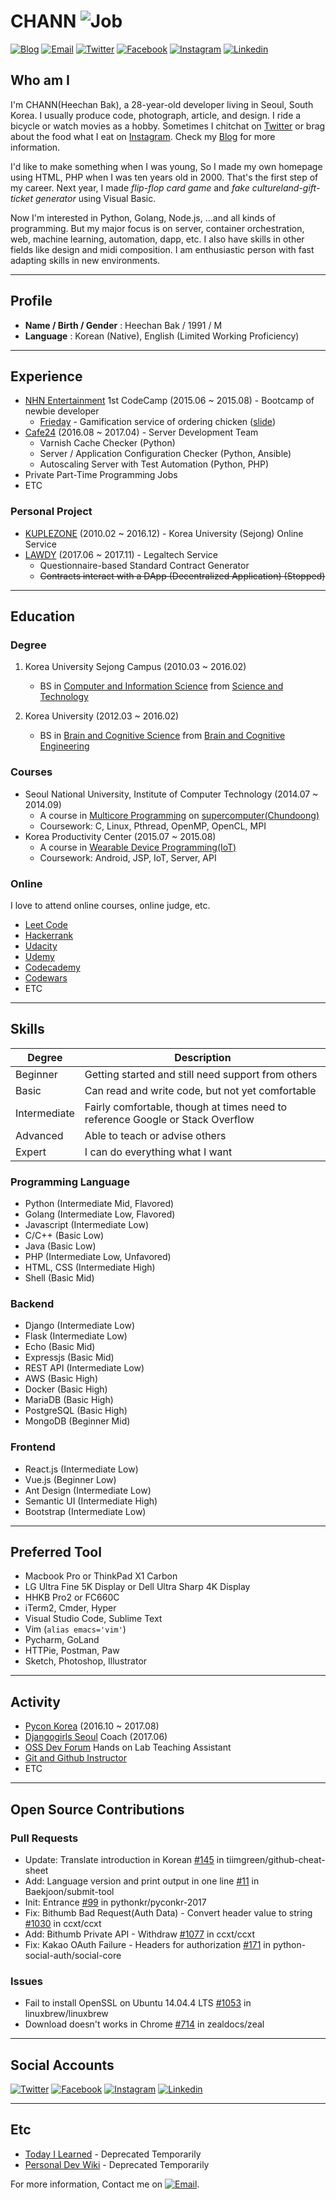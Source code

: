 # CHANN ![Job](https://img.shields.io/badge/looking__for__job-false-ff0000.svg)

<a href="https://blog.chann.kr">![Blog](https://img.shields.io/badge/blog-blog.chann.kr-303030.svg)</a>
<a href="mailto:chann@chann.kr">![Email](https://img.shields.io/badge/email-chann@chann.kr-ea4335.svg)</a>
<a href="https://twitter.com/channprj">![Twitter](https://img.shields.io/badge/twitter-channprj-1da1f2.svg)</a>
<a href="https://fb.com/channprj">![Facebook](https://img.shields.io/badge/facebook-channprj-3b5998.svg)</a>
<a href="https://instagram.com/channprj">![Instagram](https://img.shields.io/badge/instagram-channprj-e1306c.svg)</a>
<a href="https://kr.linkedin.com/in/channprj">![Linkedin](https://img.shields.io/badge/linkedin-channprj-0077b5.svg)</a>

## Who am I
I'm CHANN(Heechan Bak), a 28-year-old developer living in Seoul, South Korea. I usually produce code, photograph, article, and design. I ride a bicycle or watch movies as a hobby. Sometimes I chitchat on [Twitter](https://twitter.com/channprj) or brag about the food what I eat on [Instagram](https://instagram.com/channprj). Check my [Blog](https://blog.chann.kr) for more information.

I'd like to make something when I was young, So I made my own homepage using HTML, PHP when I was ten years old in 2000. That's the first step of my career. Next year, I made *flip-flop card game* and *fake cultureland-gift-ticket generator* using Visual Basic.

Now I'm interested in Python, Golang, Node.js, ...and all kinds of programming. But my major focus is on server, container orchestration, web, machine learning, automation, dapp, etc. I also have skills in other fields like design and midi composition. I am enthusiastic person with fast adapting skills in new environments.

----

## Profile
* **Name / Birth / Gender** : Heechan Bak / 1991 / M
* **Language** : Korean (Native), English (Limited Working Proficiency)

----

## Experience
- [NHN Entertainment](http://www.nhnent.com) 1st CodeCamp (2015.06 ~ 2015.08) - Bootcamp of newbie developer
    - [Frieday](https://github.com/channprj/frieday) - Gamification service of ordering chicken ([slide](https://www.slideshare.net/channprj/frieday))
- [Cafe24](https://www.cafe24.com) (2016.08 ~ 2017.04) - Server Development Team
    - Varnish Cache Checker (Python)
    - Server / Application Configuration Checker (Python, Ansible)
    - Autoscaling Server with Test Automation (Python, PHP)
- Private Part-Time Programming Jobs
- ETC

### Personal Project
- [KUPLEZONE](https://kuple.kr) (2010.02 ~ 2016.12) - Korea University (Sejong) Online Service
- [LAWDY](https://lawdy.kr) (2017.06 ~ 2017.11) - Legaltech Service
    - Questionnaire-based Standard Contract Generator
    - ~~Contracts interact with a DApp (Decentralized Application) (Stopped)~~

----

## Education
### Degree
1. Korea University Sejong Campus (2010.03 ~ 2016.02)
    - BS in [Computer and Information Science](http://kucis.korea.ac.kr) from [Science and Technology](http://st.korea.ac.kr)

2. Korea University (2012.03 ~ 2016.02)
    - BS in [Brain and Cognitive Science](http://brain.korea.ac.kr/bcs/) from [Brain and Cognitive Engineering](http://brain.korea.ac.kr/)

### Courses
* Seoul National University, Institute of Computer Technology (2014.07 ~ 2014.09)
    - A course in [Multicore Programming](http://aces.snu.ac.kr/) on [supercomputer(Chundoong)](http://manycoresoft.co.kr/resources/case_studies/chundoong.shtml)
    - Coursework: C, Linux, Pthread, OpenMP, OpenCL, MPI
* Korea Productivity Center (2015.07 ~ 2015.08)
    - A course in [Wearable Device Programming(IoT)](http://www.rndacademy.or.kr/edu/edu05_iot.asp)
    - Coursework: Android, JSP, IoT, Server, API

### Online
I love to attend online courses, online judge, etc.

* [Leet Code](https://leetcode.com/channprj/)
* [Hackerrank](https://www.hackerrank.com/channprj)
* [Udacity](https://profiles.udacity.com/u/heechanbak)
* [Udemy](https://www.udemy.com/user/heechan-bak/)
* [Codecademy](https://www.codecademy.com/channprj)
* [Codewars](http://www.codewars.com/users/channprj)
* ETC

----

## Skills
| Degree       | Description                                        |
|--------------|----------------------------------------------------|
| Beginner     | Getting started and still need support from others |
| Basic        | Can read and write code, but not yet comfortable   |
| Intermediate | Fairly comfortable, though at times need to reference Google or Stack Overflow |
| Advanced     | Able to teach or advise others                     |
| Expert       | I can do everything what I want                    |

### Programming Language
- Python (Intermediate Mid, Flavored)
- Golang (Intermediate Low, Flavored)
- Javascript (Intermediate Low)
- C/C++ (Basic Low)
- Java (Basic Low)
- PHP (Intermediate Low, Unfavored)
- HTML, CSS (Intermediate High)
- Shell (Basic Mid)

### Backend
- Django (Intermediate Low)
- Flask (Intermediate Low)
- Echo (Basic Mid)
- Expressjs (Basic Mid)
- REST API (Intermediate Low)
- AWS (Basic High)
- Docker (Basic High)
- MariaDB (Basic High)
- PostgreSQL (Basic High)
- MongoDB (Beginner Mid)

### Frontend
- React.js (Intermediate Low)
- Vue.js (Beginner Low)
- Ant Design (Intermediate Low)
- Semantic UI (Intermediate High)
- Bootstrap (Intermediate Low)

----

## Preferred Tool
- Macbook Pro or ThinkPad X1 Carbon
- LG Ultra Fine 5K Display or Dell Ultra Sharp 4K Display
- HHKB Pro2 or FC660C
- iTerm2, Cmder, Hyper
- Visual Studio Code, Sublime Text
- Vim (`alias emacs='vim'`)
- Pycharm, GoLand
- HTTPie, Postman, Paw
- Sketch, Photoshop, Illustrator

----

## Activity
- [Pycon Korea](https://www.pycon.kr/) (2016.10 ~ 2017.08)
- [Djangogirls Seoul](https://djangogirls.org/seoul/) Coach (2017.06)
- [OSS Dev Forum](https://www.facebook.com/groups/ossdevforum/) Hands on Lab Teaching Assistant
- [Git and Github Instructor](https://onoffmix.com/event/95827)
- ETC

----

## Open Source Contributions
### Pull Requests
- Update: Translate introduction in Korean [#145](https://github.com/tiimgreen/github-cheat-sheet/pull/145) in tiimgreen/github-cheat-sheet
- Add: Language version and print output in one line [#11](https://github.com/Baekjoon/submit-tool/pull/11) in Baekjoon/submit-tool
- Init: Entrance [#99](https://github.com/pythonkr/pyconkr-2017/pull/99/commits/e771d4c2af0737a1f56ba5f82a46cd66535a76f1) in pythonkr/pyconkr-2017
- Fix: Bithumb Bad Request(Auth Data) - Convert header value to string [#1030](https://github.com/ccxt/ccxt/pull/1030) in ccxt/ccxt
- Add: Bithumb Private API - Withdraw [#1077](https://github.com/ccxt/ccxt/pull/1077) in ccxt/ccxt
- Fix: Kakao OAuth Failure - Headers for authorization [#171](https://github.com/python-social-auth/social-core/pull/171) in python-social-auth/social-core

### Issues
- Fail to install OpenSSL on Ubuntu 14.04.4 LTS [#1053](https://github.com/Linuxbrew/legacy-linuxbrew/issues/1053) in linuxbrew/linuxbrew
- Download doesn't works in Chrome [#714](https://github.com/zealdocs/zeal/issues/714) in zealdocs/zeal

----

## Social Accounts
<a href="https://twitter.com/channprj">![Twitter](https://img.shields.io/badge/twitter-channprj-1da1f2.svg)</a>
<a href="https://fb.com/channprj">![Facebook](https://img.shields.io/badge/facebook-channprj-3b5998.svg)</a>
<a href="https://instagram.com/channprj">![Instagram](https://img.shields.io/badge/instagram-channprj-e1306c.svg)</a>
<a href="https://kr.linkedin.com/in/channprj">![Linkedin](https://img.shields.io/badge/linkedin-channprj-0077b5.svg)</a>

----

## Etc
* [Today I Learned](https://til.chann.kr) - Deprecated Temporarily
* [Personal Dev Wiki](https://wiki.chann.kr) - Deprecated Temporarily

For more information, Contact me on <a href="mailto:chann@chann.kr">![Email](https://img.shields.io/badge/email-chann@chann.kr-ea4335.svg)</a>.
